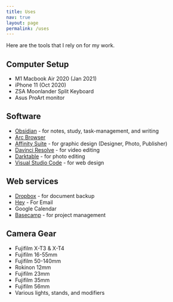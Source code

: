 ```yaml
---
title: Uses
nav: true
layout: page
permalink: /uses
---
```

Here are the tools that I rely on for my work.

## Computer Setup

- M1 Macbook Air 2020 (Jan 2021)
- iPhone 11 (Oct 2020)
- ZSA Moonlander Split Keyboard
- Asus ProArt monitor

## Software

- [Obsidian](https://obsidian.md) - for notes, study, task-management, and writing
- [Arc Browser](https://arc.net/)
- [Affinity Suite](https://affinity.serif.com/en-us/) - for graphic design (Designer, Photo, Publisher)
- [Davinci Resolve](https://www.blackmagicdesign.com/products/davinciresolve) - for video editing
- [Darktable](https://www.darktable.org/) - for photo editing
- [Visual Studio Code](https://code.visualstudio.com/) - for web design

## Web services

- [Dropbox](https://www.dropbox.com/home) - for document backup
- [Hey](https://www.hey.com/) - For Email
- Google Calendar
- [Basecamp](https://basecamp.com/) - for project management

## Camera Gear

- Fujifilm X-T3 & X-T4
- Fujifilm 16-55mm
- Fujifilm 50-140mm
- Rokinon 12mm
- Fujifilm 23mm
- Fujifilm 35mm
- Fujifilm 56mm
- Various lights, stands, and modifiers